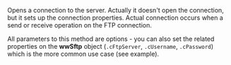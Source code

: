 ﻿Opens a connection to the server. Actually it doesn't open the connection, but it sets up the connection properties. Actual connection occurs when a send or receive operation on the FTP connection.All parameters to this method are options - you can also set the related properties on the **wwSftp** object (`.cFtpServer`, `.cUsername`, `.cPassword`) which is the more common use case (see example).